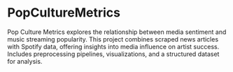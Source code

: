 # PopCultureMetrics
Pop Culture Metrics explores the relationship between media sentiment and music streaming popularity. This project combines scraped news articles with Spotify data, offering insights into media influence on artist success. Includes preprocessing pipelines, visualizations, and a structured dataset for analysis.
